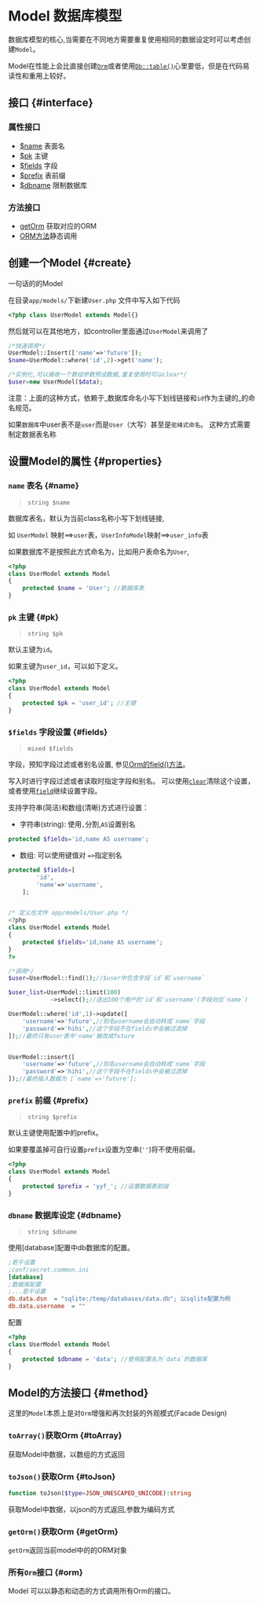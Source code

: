 Model 数据库模型 
================

数据库模型的核心,当需要在不同地方需要重复使用相同的数据设定时可以考虑创建`Model`。

Model在性能上会比直接创建[`Orm`](orm.md)或者使用[`Db::table()`](db.md#table)心里要低，但是在代码易读性和重用上较好。

接口 {#interface}
------
### 属性接口
* [$name](#name) 表面名
* [$pk](#pk) 主键
* [$fields](#fields) 字段
* [$prefix](#prefix) 表前缀
* [$dbname](#dbname) 限制数据库

### 方法接口
* [getOrm](#getOrm) 获取对应的ORM
* [ORM方法](#orm)静态调用


## 创建一个Model {#create}

一句话的的Model

在目录`app/models/`下新建`User.php`
文件中写入如下代码

```php
<?php class UserModel extends Model{}
```

然后就可以在其他地方，如controller里面通过`UserModel`来调用了

```php
/*快速调用*/
UserModel::Insert(['name'=>'future']);
$name=UserModel::where('id',2)->get('name');

/*实例化,可以接收一个数组参数预设数据,重复使用时可以clear*/
$user=new UserModel($data);
```

注意：上面的这种方式，依赖于_数据库命名小写下划线链接和`id`作为主键的_的命名规范。

如果`数据库`中user表不是`user`而是`User`（大写）甚至是`驼峰式命名`。
这种方式需要制定数据表名称


## 设置Model的属性 {#properties}

### `name` 表名 {#name}

>`string $name`

数据库表名，默认为当前class名称小写下划线链接,

如 `UserModel` 映射==>`user`表，`UserInfoModel`映射==>`user_info`表

如果数据库不是按照此方式命名为，比如用户表命名为`User`,
```php
<?php
class UserModel extends Model
{
    protected $name = 'User'; //数据库表
}
```


### `pk` 主键 {#pk}

> `string $pk` 

默认主键为`id`。

如果主键为`user_id`，可以如下定义。

```php
<?php
class UserModel extends Model
{
    protected $pk = 'user_id'; //主键 
}
```

### `$fields` 字段设置 {#fields}

>`mixed $fields`

字段，预知字段过滤或者别名设置, 参见[Orm的field()方法](orm.md#field)。

写入时进行字段过滤或者读取时指定字段和别名。
可以使用[`clear`](orm.md#field)清除这个设置，或者使用[`field`](orm.md#field)继续设置字段。

支持字符串(简洁)和数组(清晰)方式进行设置：

* 字符串(string): 使用`,`分割,`AS`设置别名

```php
protected $fields='id,name AS username';
```

* 数组: 可以使用键值对 `=>`指定别名

```php
protected $fields=[
        'id',
        'name'=>'username',
    ];
```


```php

/* 定义在文件 app/models/User.php */
<?php
class UserModel extends Model
{
    protected $fields='id,name AS username';
}
?>

/*调用*/
$user=UserModel::find(1);//$user中包含字段`id`和`username`

$user_list=UserModel::limit(100)
            ->select();//选出100个用户的'id'和'username'(字段对应`name`)

UserModel::where('id',1)->update([
    'username'=>'future',//别名username会自动转成`name`字段
    'password'=>'hihi',//这个字段不在fields中会被过滤掉
]);//最终只有user表中'name'被改成future


UserModel::insert([
    'username'=>'future',//别名username会自动转成`name`字段
    'password'=>'hihi',//这个字段不在fields中会被过滤掉
]);//最终插入数据为 [`name`=>'future'];


```


### `prefix` 前缀 {#prefix}

> `string $prefix` 

默认主键使用配置中的prefix。

如果要覆盖掉可自行设置`prefix`设置为空串(`''`)将不使用前缀。

```php
<?php
class UserModel extends Model
{
    protected $prefix = 'yyf_'; //设置数据表前缀 
}
```

### `dbname` 数据库设定 {#dbname}

> `string $dbname` 

使用[database]配置中db数据库的配置。

```ini
;若干设置
;conf/secret.common.ini
[database]
;数据库配置
;...若干设置
db.data.dsn  = "sqlite:/temp/databases/data.db"; 以sqlite配置为例
db.data.username  = ""

```
配置
```php
<?php
class UserModel extends Model
{
    protected $dbname = 'data'; //使用配置名为`data`的数据库 
}
```

## Model的方法接口 {#method}

这里的`Model`本质上是对`Orm`增强和再次封装的外观模式(Facade Design)

### `toArray()`获取Orm {#toArray}
获取Model中数据，以数组的方式返回

### `toJson()`获取Orm {#toJson}
```php
function toJson($type=JSON_UNESCAPED_UNICODE):string
```
获取Model中数据，以json的方式返回,参数为编码方式

### `getOrm()`获取Orm {#getOrm}

`getOrm`返回当前model中的的ORM对象

### 所有`Orm`接口 {#orm}

Model 可以以静态和动态的方式调用所有Orm的接口。